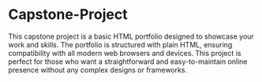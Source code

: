 # Capstone-Project
This capstone project is a basic HTML portfolio designed to showcase your work and skills. The portfolio is structured with plain HTML, ensuring compatibility with all modern web browsers and devices. This project is perfect for those who want a straightforward and easy-to-maintain online presence without any complex designs or frameworks.
